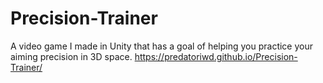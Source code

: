 # Precision-Trainer
A video game I made in Unity that has a goal of helping you practice your aiming precision in 3D space.
https://predatoriwd.github.io/Precision-Trainer/
